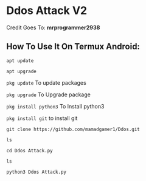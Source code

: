# Ddos Attack V2
Credit Goes To: **mrprogrammer2938**

## How To Use It On Termux Android:

```apt update```

```apt upgrade```

```pkg update``` To update packages

```pkg upgrade``` To Upgrade package

```pkg install python3``` To Install python3

```pkg install git``` to install git

```git clone https://github.com/mamadgamer1/Ddos.git```

```ls```

```cd Ddos Attack.py```

```ls```

```python3 Ddos Attack.py```
